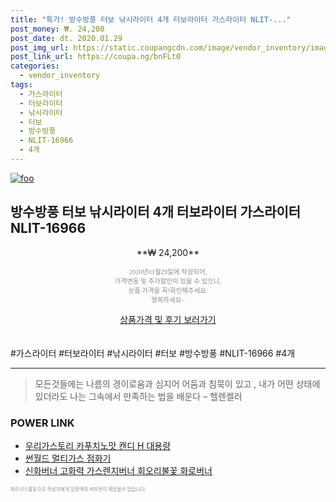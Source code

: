 ```yaml
--- 
title: "특가! 방수방풍 터보 낚시라이터 4개 터보라이터 가스라이터 NLIT-..." 
post_money: ₩. 24,200 
post_date: dt. 2020.01.29 
post_img_url: https://static.coupangcdn.com/image/vendor_inventory/images/2018/10/08/7/9/2d83f10a-161c-4a3a-8ad2-642948b85306.jpg 
post_link_url: https://coupa.ng/bnFLt0 
categories: 
  - vendor_inventory 
tags: 
  - 가스라이터 
  - 터보라이터 
  - 낚시라이터 
  - 터보 
  - 방수방풍 
  - NLIT-16966 
  - 4개 
--- 
```

[![foo](https://static.coupangcdn.com/image/vendor_inventory/images/2018/10/08/7/9/2d83f10a-161c-4a3a-8ad2-642948b85306.jpg)](https://coupa.ng/bnFLt0) 

## 방수방풍 터보 낚시라이터 4개 터보라이터 가스라이터 NLIT-16966 
<p style="text-align: center;">**₩ 24,200**</p> 
<p style="text-align: center;"><span style="color: #898c8f; font-family: Georgia,Times,serif; font-size: 0.75em;">2020년01월29일에 작성되어, <br>가격변동 및 추가할인이 있을 수 있으니,<br> 상품 가격을 꼭!확인해주세요.<br>행복하세요~</span> 
</p>	 
<div markdown="0" style="text-align: center;"><a href="https://coupa.ng/bnFLt0" class="btn btn--success">상품가격 및 후기 보러가기</a></div> 
<br><br> 
  #가스라이터 #터보라이터 #낚시라이터 #터보 #방수방풍 #NLIT-16966 #4개 
<hr> 

> 모든것들에는 나름의 경이로움과 심지어 어둠과 침묵이 있고 , 내가 어떤 상태에 있더라도 나는 그속에서 만족하는 법을 배운다 – 헬렌켈러 


### POWER LINK

* <a href="https://blog.naver.com/santokki14/221776917302" target="_blank">우리가스토리 카푸치노맛 캔디 H 대용량</a>
* <a href="https://blog.naver.com/fasyy4321/221789572216" target="_blank">썬월드 멀티가스 점화기</a>
* <a href="https://blog.naver.com/fasyy4321/221790297804" target="_blank">신화버너 고화력 가스렌지버너 회오리불꽃 화로버너</a>

<span style="color: #898c8f; font-family: Georgia,Times,serif; font-size: 0.55em;">파트너스활동으로 작성자에게 일정액의 커미션이 제공될수 있습니다.</span> 
